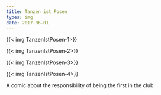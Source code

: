 ```yaml
---
title: Tanzen ist Posen
types: img
date: 2017-06-01
---
```

{{< img TanzenIstPosen-1>}}

{{< img TanzenIstPosen-2>}}

{{< img TanzenIstPosen-3>}}

{{< img TanzenIstPosen-4>}}

<!--more-->

A comic about the responsibility of being the first in the club.
